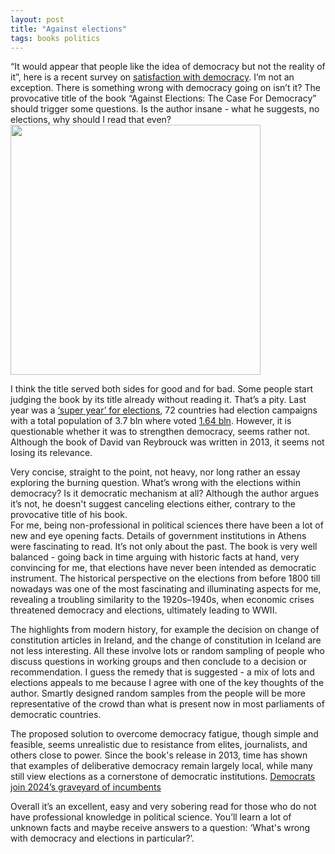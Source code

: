 ```yaml
---
layout: post
title: "Against elections"
tags: books politics
---
```


“It would appear that people like the idea of democracy but not the reality of it”, here is a recent survey on [satisfaction with democracy](https://www.pewresearch.org/short-reads/2024/06/18/satisfaction-with-democracy-has-declined-in-recent-years-in-high-income-nations/sr_2024-06-18_satisfaction-democracy_1/). I’m not an exception. There is something wrong with democracy going on isn’t it? The provocative title of the book “Against Elections: The Case For Democracy” should trigger some questions. Is the author insane - what he suggests, no elections, why should I read that even?  
<img height="400" src='/assets/images/2024-01-19/against_elections.jpg'>


I think the title served both sides for good and for bad. Some people start judging the book by its title already without reading it. That’s a pity. 
Last year was a [‘super year’ for elections](https://www.undp.org/super-year-elections), 72 countries had election campaigns with a total population of 3.7 bln where voted [1.64 bln](https://www.idea.int/initiatives/the-2024-global-elections-supercycle). However, it is questionable whether  it was to strengthen democracy, seems rather not. Although the book of David van  Reybrouck was written in 2013, it seems not losing its relevance.   

Very concise,  straight to the point, not heavy, nor long rather an essay exploring the burning question. What’s wrong with the elections within democracy? Is it democratic mechanism at all? Although the author argues it’s not, he doesn't suggest canceling elections either, contrary to the provocative title of his book.   
For me, being non-professional in political sciences there have been a lot of new and eye opening facts.  Details of government institutions in Athens were fascinating to read. It’s not only about the past. The book is very well balanced - going back in time arguing with historic facts at hand, very convincing for me, that elections have never been intended as democratic instrument. The historical perspective on the elections from before 1800 till nowadays was one of the most fascinating and illuminating aspects for me, revealing a troubling similarity to the 1920s–1940s, when economic crises threatened democracy and elections, ultimately leading to WWII.  

The highlights from modern history, for example the decision on change  of constitution articles in Ireland, and the change of constitution in Iceland are not less interesting. All these involve lots or random sampling of people who discuss questions in working groups and then conclude to a decision or recommendation. 
I guess the remedy that is suggested - a mix of lots and elections appeals to me because I agree with one of the key thoughts of the author. Smartly designed random samples from the people will be more representative of the crowd than what is present now in most parliaments of democratic countries.    
  
The proposed solution to overcome democracy fatigue, though simple and feasible, seems unrealistic due to resistance from elites, journalists, and others close to power. Since the book's release in 2013, time has shown that examples of deliberative democracy remain largely local, while many still view elections as a cornerstone of democratic institutions. [Democrats join 2024’s graveyard of incumbents](https://www.ft.com/content/e8ac09ea-c300-4249-af7d-109003afb893)   

Overall it’s an excellent, easy and very sobering read for those who do not have professional knowledge in political science. You’ll learn a lot of unknown facts and maybe receive answers to a question: ‘What's wrong with democracy and elections in particular?’.  